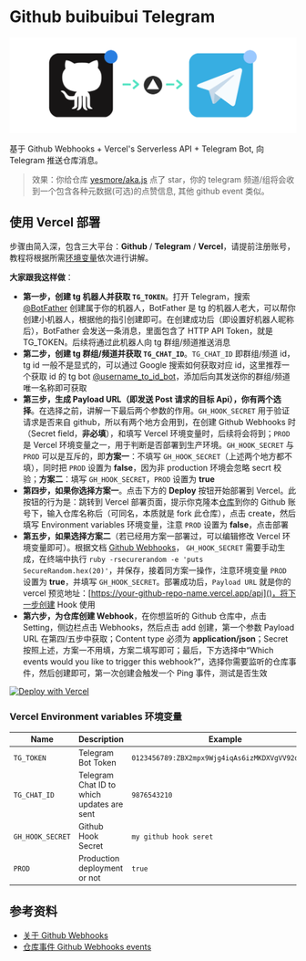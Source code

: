 # Github buibuibui Telegram

![](thumbnail.png)

基于 Github Webhooks + Vercel's Serverless API + Telegram Bot, 向 Telegram 推送仓库消息。

> 效果：你给仓库 [yesmore/aka.js](https://github.com/yesmore/aka.js) 点了 star，你的 telegram 频道/组将会收到一个包含各种元数据(可选)的点赞信息, 其他 github event 类似。

## 使用 Vercel 部署

步骤由简入深，包含三大平台：**Github** / **Telegram** / **Vercel**，请提前注册账号，教程将根据所需[环境变量](#Vercel-Environment-variables-环境变量)依次进行讲解。

**大家跟我这样做**：

- **第一步，创建 tg 机器人并获取 `TG_TOKEN`**。打开 Telegram，搜索 [@BotFather](https://t.me/BotFather) 创建属于你的机器人，BotFather 是 tg 的机器人老大，可以帮你创建小机器人，根据他的指引创建即可。在创建成功后（即设置好机器人昵称后），BotFather 会发送一条消息，里面包含了 HTTP API Token，就是 TG_TOKEN。后续将通过此机器人向 tg 群组/频道推送消息
- **第二步，创建 tg 群组/频道并获取 `TG_CHAT_ID`**。`TG_CHAT_ID` 即群组/频道 id，tg id 一般不是显式的，可以通过 Google 搜索如何获取对应 id，这里推荐一个获取 id 的 tg bot [@username_to_id_bot](https://t.me/username_to_id_bot)，添加后向其发送你的群组/频道唯一名称即可获取
- **第三步，生成 Payload URL（即发送 Post 请求的目标 Api），你有两个选择**。在选择之前，讲解一下最后两个参数的作用。`GH_HOOK_SECRET` 用于验证请求是否来自 github，所以有两个地方会用到，在创建 Github Webhooks 时（Secret field，**非必填**），和填写 Vercel 环境变量时，后续将会将到；`PROD` 是 Vercel 环境变量之一，用于判断是否部署到生产环境。`GH_HOOK_SECRET` 与 `PROD` 可以是互斥的，即**方案一**：不填写 `GH_HOOK_SECRET`（上述两个地方都不填），同时把 `PROD` 设置为 **false**，因为非 production 环境会忽略 secrt 校验；**方案二**：填写 `GH_HOOK_SECRET`，`PROD` 设置为 **true**
- **第四步，如果你选择方案一**。点击下方的 **Deploy** 按钮开始部署到 Vercel。此按钮的行为是：跳转到 Vercel 部署页面，提示你克隆本[仓库](https://github.com/yesmore/gh-buibuibui-tg)到你的 Github 账号下，输入仓库名称后（可同名，本质就是 fork 此仓库），点击 create，然后填写 Environment variables 环境变量，注意 `PROD` 设置为 **false**，点击部署
- **第五步，如果选择方案二**（若已经用方案一部署过，可以编辑修改 Vercel 环境变量即可）。根据文档 [Github Webhooks](https://docs.github.com/zh/developers/webhooks-and-events/webhooks/about-webhooks)，
`GH_HOOK_SECRET` 需要手动生成，在终端中执行 `ruby -rsecurerandom -e 'puts SecureRandom.hex(20)'`，并保存，接着同方案一操作，注意环境变量 `PROD` 设置为 **true**，并填写 `GH_HOOK_SECRET`。部署成功后，`Payload URL` 就是你的 vercel 预览地址：[https://your-github-repo-name.vercel.app/api]()，将下一步创建 Hook 使用
- **第六步，为仓库创建 Webhook**，在你想监听的 Github 仓库中，点击 Setting，侧边栏点击 Webhooks，然后点击 add 创建，第一个参数 Payload URL 在第四/五步中获取；Content type 必须为 **application/json**；Secret 按照上述，方案一不用填，方案二填写即可；最后，下方选择中“Which events would you like to trigger this webhook?”，选择你需要监听的仓库事件，然后创建即可，第一次创建会触发一个 Ping 事件，测试是否生效

[![Deploy with Vercel](https://vercel.com/button)](https://vercel.com/new/git/external?repository-url=https%3A%2F%2Fgithub.com%2Fyesmore%2Fgh-buibuibui-tg&env=TG_TOKEN,TG_CHAT_ID,GH_HOOK_SECRET,PROD&envDescription=Environment%20variables%20needed%20to%20setup%20notifier&envLink=https%3A%2F%2Fgithub.com%2Fyesmore%2Fgh-buibuibui-tg%23environment-variables&project-name=gh-buibuibui-tg&repo-name=gh-buibuibui-tg)

### Vercel Environment variables 环境变量

| Name             | Description                                | Example                                          |
| ---------------- | ------------------------------------------ | ------------------------------------------------ |
| `TG_TOKEN`       | Telegram Bot Token                         | `0123456789:ZBX2mpx9Wjg4iqAs6izMKDXVgVV92dtOA0a` |
| `TG_CHAT_ID`     | Telegram Chat ID to which updates are sent | `9876543210`                                     |
| `GH_HOOK_SECRET` | Github Hook Secret                         | `my github hook seret`                           |
| `PROD`           | Production deployment or not               | `true`                                           |


## 参考资料

- [关于 Github Webhooks](https://docs.github.com/zh/developers/webhooks-and-events/webhooks/about-webhooks)
- [仓库事件 Github Webhooks events ](https://docs.github.com/zh/developers/webhooks-and-events/webhooks/webhook-events-and-payloads)